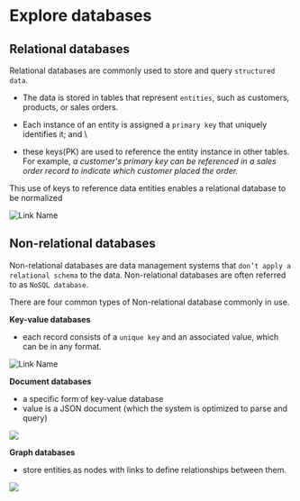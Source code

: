 # Explore databases
## Relational databases 
Relational databases are commonly used to store and query `structured data`. 

* The data is stored in tables that represent `entities`, such as customers, products, or sales orders. 

* Each instance of an entity is assigned a `primary key` that uniquely identifies it; and \
* these keys(PK) are used to reference the entity instance in other tables. For example, *a customer's primary key can be referenced in a sales order record to indicate which customer placed the order.*

This use of keys to reference data entities enables a relational database to be normalized

![Link Name](https://learn.microsoft.com/en-us/training/wwl-data-ai/explore-core-data-concepts/media/relational-database.png)  

## Non-relational databases
Non-relational databases are data management systems that `don’t apply a relational schema` to the data. Non-relational databases are often referred to as `NoSQL database`.

There are four common types of Non-relational database commonly in use.

**Key-value databases**
* each record consists of a `unique key` and an associated value, which can be in any format.

![Link Name](https://learn.microsoft.com/en-us/training/wwl-data-ai/explore-core-data-concepts/media/key-value-store.png)  

**Document databases**
* a specific form of key-value database
* value is a JSON document (which the system is optimized to parse and query)

![](https://learn.microsoft.com/en-us/training/wwl-data-ai/explore-core-data-concepts/media/document-store.png)  

**Graph databases**
* store entities as nodes with links to define relationships between them.

![](https://learn.microsoft.com/en-us/training/wwl-data-ai/explore-core-data-concepts/media/graph.png)  

